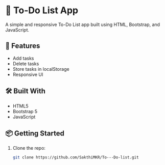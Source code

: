 
# 📝 To-Do List App

A simple and responsive To-Do List app built using HTML, Bootstrap, and JavaScript.

## 🚀 Features
- Add tasks
- Delete tasks
- Store tasks in localStorage
- Responsive UI

## 🛠️ Built With
- HTML5
- Bootstrap 5
- JavaScript

## 📦 Getting Started
1. Clone the repo:
   ```bash
   git clone https://github.com/SakthiMKR/To---Do-list.git
